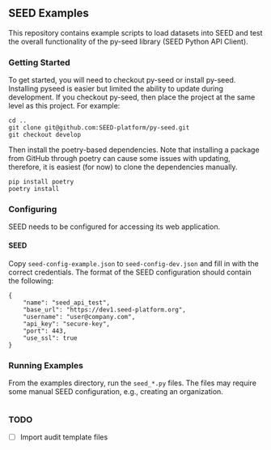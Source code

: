 ## SEED Examples

This repository contains example scripts to load datasets into SEED and test the overall functionality of the py-seed library (SEED Python API Client).

### Getting Started

To get started, you will need to checkout py-seed or install py-seed. Installing pyseed is easier but limited the ability to update during development. If you checkout py-seed, then place the project at the same level as this project. For example:

```
cd ..
git clone git@github.com:SEED-platform/py-seed.git
git checkout develop
```

Then install the poetry-based dependencies. Note that installing a package from GitHub through poetry can cause some issues with updating, therefore, it is easiest (for now) to clone the dependencies manually.

```
pip install poetry
poetry install
```

### Configuring

SEED needs to be configured for accessing its web application.

#### SEED

Copy `seed-config-example.json` to `seed-config-dev.json` and fill
in with the correct credentials. The format of the SEED configuration should contain the following:

```
{
    "name": "seed_api_test",
    "base_url": "https://dev1.seed-platform.org",
    "username": "user@company.com",
    "api_key": "secure-key",
    "port": 443,
    "use_ssl": true
}
```

### Running Examples

From the examples directory, run the `seed_*.py` files. The files may require some manual SEED configuration, e.g., creating an organization.

```bash

```

### TODO

- [ ] Import audit template files

